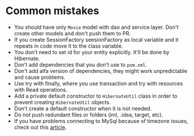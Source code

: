 # Common mistakes

* You should have only `Movie` model with dao and service layer. Don't create other models and don't push them to PR. 
* If you create SessionFactory seesionFactory as local variable and it repeats in code move it to the class variable.
* You don’t need to set id for your entity explicitly. It'll be done by Hibernate.
* Don’t add dependencies that you don't use to `pom.xml`.
* Don't add alfa version of dependencies, they might work unpredictable and cause problems.
* Use try with finally, where you use transaction and try with resources with Read operations.
* Add a private default constructor to `HibernateUtil` class in order to prevent creating `HibernateUtil` objects.
* Don’t create a default constructor when it is not needed.
* Do not push redundant files or folders (iml, .idea, target, etc).
* If you have problems connecting to MySql because of timezone issues, check out this [article](https://stackoverflow.com/questions/930900/how-do-i-set-the-time-zone-of-mysql).
